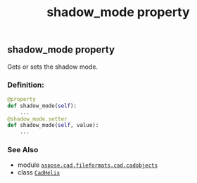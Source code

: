 ﻿---
title: shadow_mode property
second_title: Aspose.CAD for Python via .NET API References
description: 
type: docs
weight: 480
url: /python-net/aspose.cad.fileformats.cad.cadobjects/cadhelix/shadow_mode/
is_root: false
---

## shadow_mode property


Gets or sets the shadow mode.
### Definition:
```python
@property
def shadow_mode(self):
    ...
@shadow_mode.setter
def shadow_mode(self, value):
    ...
```

### See Also
* module [`aspose.cad.fileformats.cad.cadobjects`](../../)
* class [`CadHelix`](/cad/python-net/aspose.cad.fileformats.cad.cadobjects/cadhelix)
